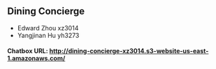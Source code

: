 ## Dining Concierge
- Edward Zhou xz3014 
- Yangjinan Hu yh3273 

#### Chatbox URL: http://dining-concierge-xz3014.s3-website-us-east-1.amazonaws.com/
